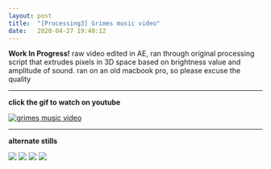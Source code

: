 ```yaml
---
layout: post
title:  "[Processing3] Grimes music video"
date:   2020-04-27 19:48:12
---
```

**Work In Progress!**
raw video edited in AE, ran through original processing script that extrudes pixels in 3D space based on brightness value and amplitude of sound. 
ran on an old macbook pro, so please excuse the quality

-----------------------------------------------------------

**click the gif to watch on youtube**

[![grimes music video](https://media.giphy.com/media/lS14FisvJilY6ybNSm/giphy.gif)](https://www.youtube.com/watch?v=HuRiFiWEELE)

-----------------------------------------------------------

**alternate stills**

<img src="https://i.imgur.com/fNyTLoe.png">

<img src="https://i.imgur.com/88mXP1T.png">

<img src="https://i.imgur.com/0aYs3uD.png">

<img src="https://i.imgur.com/w6dJkvc.png">
